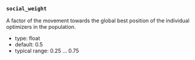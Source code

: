 ### `social_weight`

A factor of the movement towards the global best 
position of the individual optimizers in the population.

  - type: float
  - default: 0.5
  - typical range: 0.25 ... 0.75
